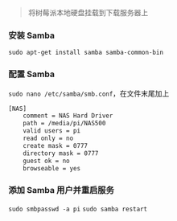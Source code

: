> 将树莓派本地硬盘挂载到下载服务器上

### 安装 Samba

`sudo apt-get install samba samba-common-bin`

### 配置 Samba

`sudo nano /etc/samba/smb.conf`，在文件末尾加上

```txt
[NAS]
	comment = NAS Hard Driver
	path = /media/pi/NAS500
    valid users = pi
    read only = no
    create mask = 0777
    directory mask = 0777
    guest ok = no
    browseable = yes
```

### 添加 Samba 用户并重启服务

`sudo smbpasswd -a pi`
`sudo samba restart`
